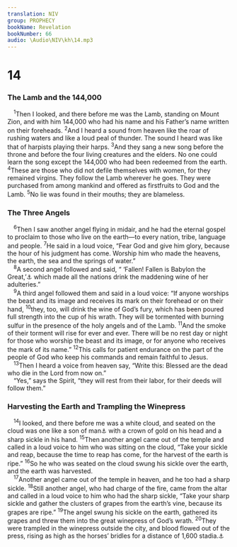 ```yaml
---
translation: NIV
group: PROPHECY
bookName: Revelation 
bookNumber: 66
audio: \Audio\NIV\kh\14.mp3
---
```


<div class="title"><h1>14</h1><h3>The Lamb and the 144,000 </h3></div>
<span class="verse kh_14_1"> <sup>1</sup>Then I looked, and there before me was the Lamb, standing on Mount Zion, and with him 144,000 who had his name and his Father’s name written on their foreheads. </span>
<span class="verse kh_14_2"><sup>2</sup>And I heard a sound from heaven like the roar of rushing waters and like a loud peal of thunder. The sound I heard was like that of harpists playing their harps. </span>
<span class="verse kh_14_3"><sup>3</sup>And they sang a new song before the throne and before the four living creatures and the elders. No one could learn the song except the 144,000 who had been redeemed from the earth. </span>
<span class="verse kh_14_4"><sup>4</sup>These are those who did not defile themselves with women, for they remained virgins. They follow the Lamb wherever he goes. They were purchased from among mankind and offered as firstfruits to God and the Lamb. </span>
<span class="verse kh_14_5"><sup>5</sup>No lie was found in their mouths; they are blameless. <br/></span>
<div class="title"><h3>The Three Angels </h3></div>
<span class="verse kh_14_6"> <sup>6</sup>Then I saw another angel flying in midair, and he had the eternal gospel to proclaim to those who live on the earth—to every nation, tribe, language and people. </span>
<span class="verse kh_14_7"><sup>7</sup>He said in a loud voice, “Fear God and give him glory, because the hour of his judgment has come. Worship him who made the heavens, the earth, the sea and the springs of water.” <br/></span>
<span class="verse kh_14_8"> <sup>8</sup>A second angel followed and said, “ ‘Fallen! Fallen is Babylon the Great,’<a data-toggle="tooltip" data-placement="bottom" title="Isaiah 21:9">⚓</a> which made all the nations drink the maddening wine of her adulteries.” <br/></span>
<span class="verse kh_14_9"> <sup>9</sup>A third angel followed them and said in a loud voice: “If anyone worships the beast and its image and receives its mark on their forehead or on their hand, </span>
<span class="verse kh_14_10"><sup>10</sup>they, too, will drink the wine of God’s fury, which has been poured full strength into the cup of his wrath. They will be tormented with burning sulfur in the presence of the holy angels and of the Lamb. </span>
<span class="verse kh_14_11"><sup>11</sup>And the smoke of their torment will rise for ever and ever. There will be no rest day or night for those who worship the beast and its image, or for anyone who receives the mark of its name.” </span>
<span class="verse kh_14_12"><sup>12</sup>This calls for patient endurance on the part of the people of God who keep his commands and remain faithful to Jesus. <br/></span>
<span class="verse kh_14_13"> <sup>13</sup>Then I heard a voice from heaven say, “Write this: Blessed are the dead who die in the Lord from now on.” <br/> “Yes,” says the Spirit, “they will rest from their labor, for their deeds will follow them.” <br/></span>
<div class="title"><h3>Harvesting the Earth and Trampling the Winepress </h3></div>
<span class="verse kh_14_14"> <sup>14</sup>I looked, and there before me was a white cloud, and seated on the cloud was one like a son of man<a data-toggle="tooltip" data-placement="bottom" title="See Daniel 7:13.">⚓</a> with a crown of gold on his head and a sharp sickle in his hand. </span>
<span class="verse kh_14_15"><sup>15</sup>Then another angel came out of the temple and called in a loud voice to him who was sitting on the cloud, “Take your sickle and reap, because the time to reap has come, for the harvest of the earth is ripe.” </span>
<span class="verse kh_14_16"><sup>16</sup>So he who was seated on the cloud swung his sickle over the earth, and the earth was harvested. <br/></span>
<span class="verse kh_14_17"> <sup>17</sup>Another angel came out of the temple in heaven, and he too had a sharp sickle. </span>
<span class="verse kh_14_18"><sup>18</sup>Still another angel, who had charge of the fire, came from the altar and called in a loud voice to him who had the sharp sickle, “Take your sharp sickle and gather the clusters of grapes from the earth’s vine, because its grapes are ripe.” </span>
<span class="verse kh_14_19"><sup>19</sup>The angel swung his sickle on the earth, gathered its grapes and threw them into the great winepress of God’s wrath. </span>
<span class="verse kh_14_20"><sup>20</sup>They were trampled in the winepress outside the city, and blood flowed out of the press, rising as high as the horses’ bridles for a distance of 1,600 stadia.<a data-toggle="tooltip" data-placement="bottom" title="That is, about 180 miles or about 300 kilometers">⚓</a><br/></span>
